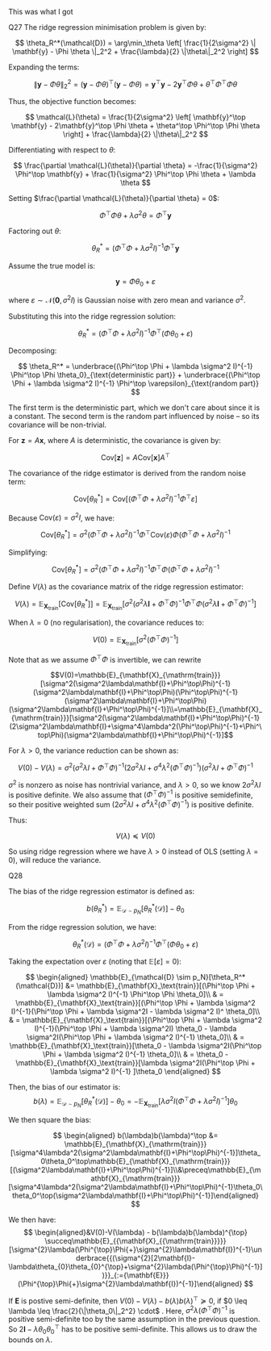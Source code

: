This was what I got

Q27 
The ridge regression minimisation problem is given by:

$$
\theta_R^*(\mathcal{D}) = \arg\min_\theta \left[ \frac{1}{2\sigma^2} \| \mathbf{y} - \Phi \theta \|_2^2 + \frac{\lambda}{2} \|\theta\|_2^2 \right]
$$

Expanding the terms:

$$
\| \mathbf{y} - \Phi \theta \|_2^2 = (\mathbf{y} - \Phi \theta)^\top (\mathbf{y} - \Phi \theta) = \mathbf{y}^\top \mathbf{y} - 2\mathbf{y}^\top \Phi \theta + \theta^\top \Phi^\top \Phi \theta
$$

Thus, the objective function becomes:

$$
\mathcal{L}(\theta) = \frac{1}{2\sigma^2} \left[ \mathbf{y}^\top \mathbf{y} - 2\mathbf{y}^\top \Phi \theta + \theta^\top \Phi^\top \Phi \theta \right] + \frac{\lambda}{2} \|\theta\|_2^2
$$

Differentiating with respect to $\theta$:

$$
\frac{\partial \mathcal{L}(\theta)}{\partial \theta} = -\frac{1}{\sigma^2} \Phi^\top \mathbf{y} + \frac{1}{\sigma^2} \Phi^\top \Phi \theta + \lambda \theta
$$

Setting $\frac{\partial \mathcal{L}(\theta)}{\partial \theta} = 0$:

$$
\Phi^\top \Phi \theta + \lambda \sigma^2 \theta = \Phi^\top \mathbf{y}
$$

Factoring out $\theta$:

$$
\theta_R^* = (\Phi^\top \Phi + \lambda \sigma^2 I)^{-1} \Phi^\top \mathbf{y}
$$

Assume the true model is:

$$
\mathbf{y} = \Phi \theta_0 + \varepsilon
$$

where $\varepsilon \sim \mathcal{N}(\mathbf{0}, \sigma^2 I)$ is Gaussian noise with zero mean and variance $\sigma^2$.

Substituting this into the ridge regression solution:

$$
\theta_R^* = (\Phi^\top \Phi + \lambda \sigma^2 I)^{-1} \Phi^\top (\Phi \theta_0 + \varepsilon)
$$

Decomposing:

$$
\theta_R^* = \underbrace{(\Phi^\top \Phi + \lambda \sigma^2 I)^{-1} \Phi^\top \Phi \theta_0}_{\text{deterministic part}} + \underbrace{(\Phi^\top \Phi + \lambda \sigma^2 I)^{-1} \Phi^\top \varepsilon}_{\text{random part}}
$$

The first term is the deterministic part, which we don't care about since it is a constant. The second term is the random part influenced by noise – so its covariance will be non-trivial.


For $\mathbf{z} = A \mathbf{x}$, where $A$ is deterministic, the covariance is given by:

$$
\text{Cov}[\mathbf{z}] = A \text{Cov}[\mathbf{x}] A^\top
$$ 

The covariance of the ridge estimator is derived from the random noise term:

$$
\text{Cov}[\theta_R^*] = \text{Cov}[(\Phi^\top \Phi + \lambda \sigma^2 I)^{-1} \Phi^\top \varepsilon]
$$

Because $\text{Cov}(\varepsilon) = \sigma^2 I$, we have:

$$
\text{Cov}[\theta_R^*] = \sigma^2 (\Phi^\top \Phi + \lambda \sigma^2 I)^{-1} \Phi^\top \text{Cov}(\varepsilon) \Phi (\Phi^\top \Phi + \lambda \sigma^2 I)^{-1}
$$

Simplifying:

$$
\text{Cov}[\theta_R^*] = \sigma^2 (\Phi^\top \Phi + \lambda \sigma^2 I)^{-1} \Phi^\top \Phi (\Phi^\top \Phi + \lambda \sigma^2 I)^{-1}
$$

Define $V(\lambda)$ as the covariance matrix of the ridge regression estimator:

$$
V(\lambda) = \mathbb{E}_{\mathbf{X}_{\text{train}}} \left[ \text{Cov}[\theta_R^*] \right] = \mathbb{E}_{\mathbf{X}_{\mathrm{train}}}[\sigma^2(\sigma^2\lambda\mathbf{I}+\Phi^\top\Phi)^{-1}\Phi^\top\Phi(\sigma^2\lambda\mathbf{I}+\Phi^\top\Phi)^{-1}]
$$

When $\lambda = 0$ (no regularisation), the covariance reduces to:

$$
V(0) = \mathbb{E}_{\mathbf{X}_{\text{train}}} \left[ \sigma^2 (\Phi^\top \Phi)^{-1}  \right]
$$

Note that as we assume $\Phi^\top\Phi$ is invertible, we can rewrite

$$V(0)=\mathbb{E}_{\mathbf{X}_{\mathrm{train}}}[\sigma^2(\sigma^2\lambda\mathbf{I}+\Phi^\top\Phi)^{-1}(\sigma^2\lambda\mathbf{I}+\Phi^\top\Phi)(\Phi^\top\Phi)^{-1}(\sigma^2\lambda\mathbf{I}+\Phi^\top\Phi)(\sigma^2\lambda\mathbf{I}+\Phi^\top\Phi)^{-1}]\\=\mathbb{E}_{\mathbf{X}_{\mathrm{train}}}[\sigma^2(\sigma^2\lambda\mathbf{I}+\Phi^\top\Phi)^{-1}(2\sigma^2\lambda\mathbf{I}+\sigma^4\lambda^2(\Phi^\top\Phi)^{-1}+\Phi^\top\Phi)(\sigma^2\lambda\mathbf{I}+\Phi^\top\Phi)^{-1}]$$

For $\lambda > 0$, the variance reduction can be shown as:

$$
 V(0) - V(\lambda) = \sigma^2 (\sigma^2 \lambda I + \Phi^\top \Phi)^{-1} (2\sigma^2 \lambda I + \sigma^4 \lambda^2 (\Phi^\top \Phi)^{-1}) (\sigma^2 \lambda I + \Phi^\top \Phi)^{-1}
$$

$\sigma^2$ is nonzero as noise has nontrivial variance, and $\lambda>0$, so we know $2\sigma^2\lambda I$ is positive definite. We also assume that  $(\Phi^\top\Phi)^{-1}$ is positive semidefinite, so their positive weighted sum $(2\sigma^2 \lambda I + \sigma^4 \lambda^2 (\Phi^\top \Phi)^{-1})$ is positive definite.

Thus:

$$
V(\lambda) \preceq V(0)
$$

So using ridge regression where we have $\lambda >0$ instead of OLS (setting $\lambda = 0$), will reduce the variance.





Q28 

The bias of the ridge regression estimator is defined as:

$$
b(\theta_R^*) = \mathbb{E}_{\mathcal{D} \sim p_N}[\theta_R^*(\mathcal{D})] - \theta_0
$$


From the ridge regression solution, we have:

$$
\theta_R^*(\mathcal{D}) = (\Phi^\top \Phi + \lambda \sigma^2 I)^{-1} \Phi^\top (\Phi \theta_0 + \varepsilon)
$$

Taking the expectation over $\varepsilon$ (noting that $\mathbb{E}[\varepsilon] = 0$):

$$
\begin{aligned}
\mathbb{E}_{\mathcal{D} \sim p_N}[\theta_R^*(\mathcal{D})] &= \mathbb{E}_{\mathbf{X}_\text{train}}[(\Phi^\top \Phi + \lambda \sigma^2 I)^{-1} \Phi^\top \Phi \theta_0]\\
& = \mathbb{E}_{\mathbf{X}_\text{train}}[(\Phi^\top \Phi + \lambda \sigma^2 I)^{-1}(\Phi^\top \Phi + \lambda \sigma^2I - \lambda \sigma^2 I)^ \theta_0]\\
& = \mathbb{E}_{\mathbf{X}_\text{train}}[(\Phi^\top \Phi + \lambda \sigma^2 I)^{-1}(\Phi^\top \Phi + \lambda \sigma^2I) \theta_0 - \lambda \sigma^2I(\Phi^\top \Phi + \lambda \sigma^2 I)^{-1} \theta_0]\\
& = \mathbb{E}_{\mathbf{X}_\text{train}}[\theta_0 - \lambda \sigma^2I(\Phi^\top \Phi + \lambda \sigma^2 I)^{-1} \theta_0]\\
& = \theta_0 - \mathbb{E}_{\mathbf{X}_\text{train}}[\lambda \sigma^2I(\Phi^\top \Phi + \lambda \sigma^2 I)^{-1} ]\theta_0
\end{aligned}
$$


Then, the bias of our estimator is:
$$
b(\lambda) = \mathbb{E}_{\mathcal{D} \sim p_N}[\theta_R^*(\mathcal{D})] - \theta_0 = -\mathbb{E}_{\mathbf{X}_\text{train}}[\lambda \sigma^2I(\Phi^\top \Phi + \lambda \sigma^2 I)^{-1} ]\theta_0
$$


We then square the bias:

$$
\begin{aligned}
b(\lambda)b(\lambda)^\top &= 
\mathbb{E}_{\mathbf{X}_{\mathrm{train}}}[\sigma^4\lambda^2(\sigma^2\lambda\mathbf{I}+\Phi^\top\Phi)^{-1}]\theta_0\theta_0^\top\mathbb{E}_{\mathbf{X}_{\mathrm{train}}}[(\sigma^2\lambda\mathbf{I}+\Phi^\top\Phi)^{-1}]\\&\preceq\mathbb{E}_{\mathbf{X}_{\mathrm{train}}}[\sigma^4\lambda^2(\sigma^2\lambda\mathbf{I}+\Phi^\top\Phi)^{-1}\theta_0\theta_0^\top(\sigma^2\lambda\mathbf{I}+\Phi^\top\Phi)^{-1}]\end{aligned}
$$

We then have:
$$
\begin{aligned}&V(0)-V(\lambda) - b(\lambda)b(\lambda)^{\top} \succeq\mathbb{E}_{{\mathbf{X}_{{\mathrm{train}}}}}[\sigma^{2}\lambda(\Phi^{\top}\Phi{+}\sigma^{2}\lambda\mathbf{I})^{-1}\underbrace{{(\sigma^{2}[2\mathbf{I}-\lambda\theta_{0}\theta_{0}^{\top}+\sigma^{2}\lambda(\Phi^{\top}\Phi)^{-1}])}}_{:={\mathbf{E}}}(\Phi^{\top}\Phi{+}\sigma^{2}\lambda\mathbf{I})^{-1}]\end{aligned}
$$

If $\mathbf{E}$ is postive semi-definite, then $V(0)-V(\lambda) - b(\lambda)b(\lambda)^{\top} \succeq 0$, if $0 \leq \lambda \leq \frac{2}{\|\theta_0\|_2^2} \cdot$ . Here, $\sigma^2\lambda(\Phi^\top\Phi)^{-1}$ is positive semi-definite too by the same assumption in the previous question. So $2\mathbf{I}-\lambda\theta_0\theta_0^\top$ has to be positive semi-definite. This allows us to draw the bounds on $\lambda$.
